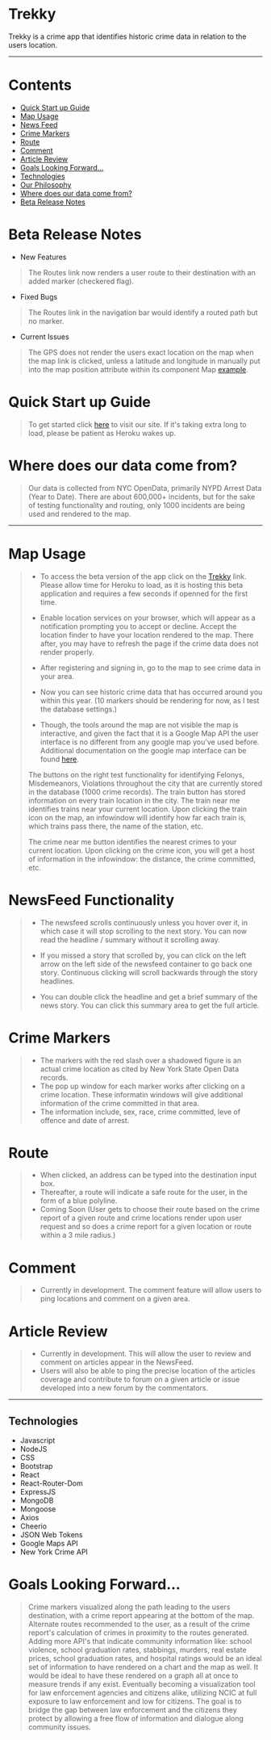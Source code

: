 # Trekky

Trekky is a crime app that identifies historic crime data in relation to the users location.  
___

# Contents
- [Quick Start up Guide](#Quick-Start-up-Guide)
- [Map Usage](#Map-Usage)
- [News Feed](#NewsFeed-Functionality)
- [Crime Markers](#Crime-Markers)
- [Route](#Route)
- [Comment](#Comment)
- [Article Review](#Article-Review)
- [Goals Looking Forward...](#Goals-Looking-Forward...)
- [Technologies](#Technologies)
- [Our Philosophy](#Our-Philosophy)
- [Where does our data come from?](#Where-does-our-data-come-from?)
- [Beta Release Notes](#Beta-Release-Notes)


# Beta Release Notes
* New Features
> The Routes link now renders a user route to their destination with an added marker (checkered flag).

* Fixed Bugs
> The Routes link in the navigation bar would identify a routed path but no marker.

* Current Issues
> The GPS does not render the users exact location on the map when the map link is clicked, unless a latitude and longitude in manually put into the map position attribute within its component Map [example]().

# Quick Start up Guide
> To get started click [here](https://evening-castle-24597.herokuapp.com/) to visit our site.
> If it's taking extra long to load, please be patient as Heroku wakes up.

# Where does our data come from?
> Our data is collected from NYC OpenData, primarily NYPD Arrest Data (Year to Date). There are about 600,000+ incidents, but for the sake of testing functionality and routing, only 1000 incidents are being used and rendered to the map.

___

# Map Usage
> - To access the beta version of the app click on the [Trekky](https://evening-castle-24597.herokuapp.com/) link. Please allow time for Heroku to load, as it is hosting this beta application and requires a few seconds if openned for the first time.
>
> - Enable location services on your browser, which will appear as a notification prompting you to accept or decline. Accept the location finder to have your location rendered to the map. There after, you may have to refresh the page if the crime data does not render properly.
>
> - After registering and signing in, go to the map to see crime data in your area. 
>
> - Now you can see historic crime data that has occurred around you within this year. (10 markers should be rendering for now, as I test the database settings.)
>
> - Though, the tools around the map are not visible the map is interactive, and given the fact that it is a Google Map API the user interface is no different from any google map you've used before. Additional documentation on the google map interface can be found [here](https://support.google.com/maps/answer/144349?hl=en).
>
>The buttons on the right test functionality for identifying Felonys, Misdemeanors, Violations throughout the city that are currently stored in the database (1000 crime records).
>The train button has stored information on every train location in the city. 
>The train near me identifies trains near your current location. Upon clicking the train icon on the map, an infowindow will identify how far each train is, which trains pass there, the name of the station, etc.
>
>The crime near me button identifies the nearest crimes to your current location. Upon clicking on the crime icon, you will get a host of information in the infowindow: the distance, the crime committed, etc. 

# NewsFeed Functionality
> - The newsfeed scrolls continuously unless you hover over it, in which case it will stop scrolling to the next story. You can now read the headline / summary without it scrolling away.
>
> - If you missed a story that scrolled by, you can click on the left arrow on the left side of the newsfeed container to go back one story. Continuous clicking will scroll backwards through the story headlines.
>
> - You can double click the headline and get a brief summary of the news story. You can click this summary area to get the full article.

# Crime Markers
> - The markers with the red slash over a shadowed figure is an actual crime location as cited by New York State Open Data records.
> - The pop up window for each marker works after clicking on a crime location. These informatin windows will give additional information of the crime committed in that area.
> - The information include, sex, race, crime committed, leve of offence and date of arrest.

# Route
> - When clicked, an address can be typed into the destination input box. 
> - Thereafter, a route will indicate a safe route for the user, in the form of a blue polyline.
> - Coming Soon (User gets to choose their route based on the crime report of a given route and crime locations render upon user request and so does a crime report for a given location or route within a 3 mile radius.)

# Comment
> - Currently in development. The comment feature will allow users to ping locations and comment on a given area.

# Article Review
> - Currently in development. This will allow the user to review and comment on articles appear in the NewsFeed.
> - Users will also be able to ping the precise location of the articles coverage and contribute to forum on a given article or issue developed into a new forum by the commentators.


___

## Technologies 
* Javascript
* NodeJS
* CSS
* Bootstrap
* React
* React-Router-Dom
* ExpressJS
* MongoDB
* Mongoose
* Axios
* Cheerio
* JSON Web Tokens
* Google Maps API
* New York Crime API

# Goals Looking Forward...
> Crime markers visualized along the path leading to the users destination, with a crime report appearing at the bottom of the map. 
> Alternate routes recommended to the user, as a result of the crime report's calculation of crimes in proximity to the routes generated. 
> Adding more API's that indicate community information like: school violence, school graduation rates, stabbings, murders, real estate prices, school graduation rates, and hospital ratings would be an ideal set of information to have rendered on a chart and the map as well. It would be ideal to have these rendered on a graph all at once to measure trends if any exist.
> Eventually becoming a visualization tool for law enforcement agencies and citizens alike, utilizing NCIC at full exposure to law enforcement and low for citizens. The goal is to bridge the gap between law enforcement and the citizens they protect by allowing a free flow of information and dialogue along community issues.
